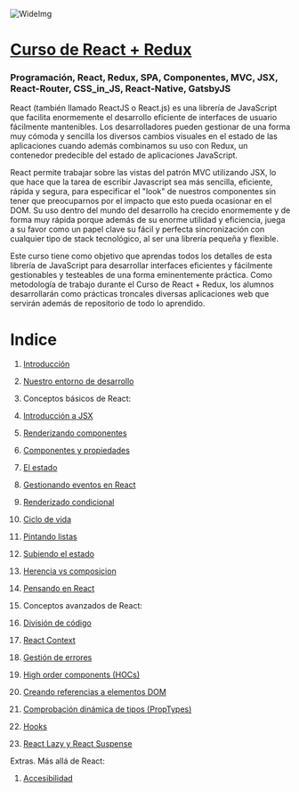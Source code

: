 ![WideImg](http://fictizia.com/img/github/Fictizia-plan-estudios-github.jpg)

# [Curso de React + Redux](https://fictizia.com/formacion/curso-react-js-redux)

### Programación, React, Redux, SPA, Componentes, MVC, JSX, React-Router, CSS_in_JS, React-Native, GatsbyJS

React (también llamado ReactJS o React.js) es una librería de JavaScript que facilita enormemente el desarrollo eficiente de interfaces de usuario fácilmente mantenibles. Los desarrolladores pueden gestionar de una forma muy cómoda y sencilla los diversos cambios visuales en el estado de las aplicaciones cuando además combinamos su uso con Redux, un contenedor predecible del estado de aplicaciones JavaScript.

React permite trabajar sobre las vistas del patrón MVC utilizando JSX, lo que hace que la tarea de escribir Javascript sea más sencilla, eficiente, rápida y segura, para especificar el "look" de nuestros componentes sin tener que preocuparnos por el impacto que esto pueda ocasionar en el DOM. Su uso dentro del mundo del desarrollo ha crecido enormemente y de forma muy rápida porque además de su enorme utilidad y eficiencia, juega a su favor como un papel clave su fácil y perfecta sincronización con cualquier tipo de stack tecnológico, al ser una librería pequeña y flexible.

Este curso tiene como objetivo que aprendas todos los detalles de esta librería de JavaScript para desarrollar interfaces eficientes y fácilmente gestionables y testeables de una forma eminentemente práctica. Como metodología de trabajo durante el Curso de React + Redux, los alumnos desarrollarán como prácticas troncales diversas aplicaciones web que servirán además de repositorio de todo lo aprendido.

# Indice

1. [Introducción](./Assets/introduccion.md)

2. [Nuestro entorno de desarrollo](./Assets/environment.md)

3. Conceptos básicos de React:
  1. [Introducción a JSX](./Teoria/modulo1/jsx.md)
  2. [Renderizando componentes](./Teoria/modulo1/render.md)
  3. [Componentes y propiedades](./Teoria/modulo1/props.md)
  4. [El estado](./Teoria/modulo1/state.md)
  5. [Gestionando eventos en React](./Teoria/modulo1/events.md)
  6. [Renderizado condicional](./Teoria/modulo1/conditionalRender.md)
  7. [Ciclo de vida](./Teoria/modulo1/lifecycle.md)
  8. [Pintando listas](./Teoria/modulo1/renderList.md)
  9. [Subiendo el estado](./Teoria/modulo1/state2.md)
  10. [Herencia vs composicion](./Teoria/modulo1/composition.md)
  11. [Pensando en React](./Teoria/modulo1/thinkingReact.md)

4. Conceptos avanzados de React:
  1. [División de código](./Teoria/modulo2/code-splitting.md)
  2. [React Context](./Teoria/modulo2/context.md)
  3. [Gestión de errores](./Teoria/modulo2/errorboundaries.md)
  4. [High order components (HOCs)](./Teoria/modulo2/hoc.md)
  5. [Creando referencias a elementos DOM](./Teoria/modulo2/refs.md)
  6. [Comprobación dinámica de tipos (PropTypes)](./Teoria/modulo2/proptypes.md)
  7. [Hooks](./Teoria/modulo2/hooks.md)
  8. [React Lazy y React Suspense](./Teoria/modulo2/lazySuspense.md)

Extras. Más allá de React:
  1. [Accesibilidad](./Teoria/extras)
